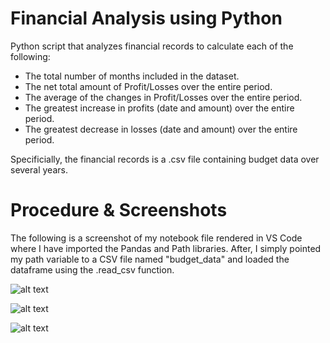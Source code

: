 Financial Analysis using Python
======

Python script that analyzes financial records to calculate each of the following:

* The total number of months included in the dataset.
* The net total amount of Profit/Losses over the entire period.
* The average of the changes in Profit/Losses over the entire period.
* The greatest increase in profits (date and amount) over the entire period.
* The greatest decrease in losses (date and amount) over the entire period.

Specificially, the financial records is a .csv file containing budget data over several years.

Procedure & Screenshots
======

The following is a screenshot of my notebook file rendered in VS Code where I have imported the Pandas and Path libraries. 
After, I simply pointed my path variable to a CSV file named "budget_data" and loaded the dataframe using the .read_csv function.
 
 
![alt text](https://github.com/Gsilvera24/Simple-Python-Analysis/blob/main/images/financial_one.png "VS CODE")

![alt text](https://github.com/Gsilvera24/Simple-Python-Analysis/blob/main/images/financial_three.png "VS CODE")

![alt text](https://github.com/Gsilvera24/Simple-Python-Analysis/blob/main/images/financial_four.png "VS CODE")
